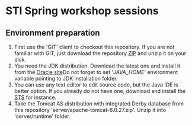 # STI Spring workshop sessions
## Environment preparation
1. First use the 'GIT' client to checkout this repository. If you are not familiar with GIT, just download the repository [ZIP](https://github.com/macalak/stispringio/archive/master.zip) and unzip it on your disk.
2. You need the JDK distribution. Download the latest one and install it from the [Oracle site](http://www.oracle.com/technetwork/java/javase/downloads/jdk8-downloads-2133151.html)Do not forget to set '*JAVA_HOME*' environment variable pointing to JDK installation folder.
3. You can use any text editor to edit source code, but the Java IDE is better option. If you already do not have one, download and install the [STS](https://spring.io/tools/sts/all) for instance.
4. Take the Tomcat AS distribution with integrated Derby database from this repository 'server/apache-tomcat-8.0.27.zip'. Unzip it into 'server/runtime' folder.

  
